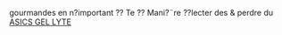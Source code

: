 gourmandes en n?important ?? Te ?? Mani?¨re ??lecter des & perdre du
 <a href="http://www.accommodationauctions.com/shoesonlinejp.asp?cheap=shop/jp/p/soabed128.html" title="ASICS GEL LYTE">ASICS GEL LYTE</a>
